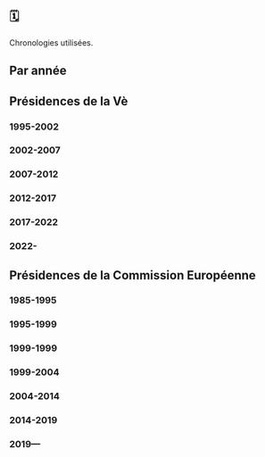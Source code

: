 ## 🗓️

Chronologies utilisées.

## Par année

## Présidences de la Vè 
### 1995-2002
### 2002-2007
### 2007-2012
### 2012-2017
### 2017-2022
### 2022-

## Présidences de la Commission Européenne
### 1985-1995
### 1995-1999
### 1999-1999
### 1999-2004
### 2004-2014
### 2014-2019
### 2019—

